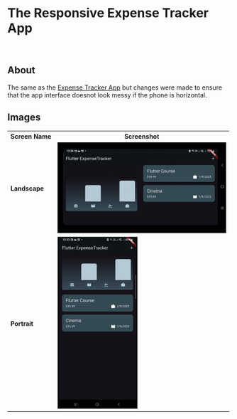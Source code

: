 # The Responsive Expense Tracker App
<br />

## About
The same as the [Expense Tracker App](https://github.com/NathanTh3Gr3at/expense_tracker) but changes were made to ensure that the app interface doesnot look messy if the phone is horizontal.

## Images
<table>
  <tr>
    <th>Screen Name</th>
    <th>Screenshot</th>
  </tr>
  <tr>
    <td><strong>Landscape</strong></td>
    <td><img src="screenshots/landscape.png"  width="380"></td>
  </tr>
  <tr>
    <td><strong>Portrait</strong></td>
    <td><img src="screenshots/portrait.png"  width="180"></td>
  </tr>
</table>

